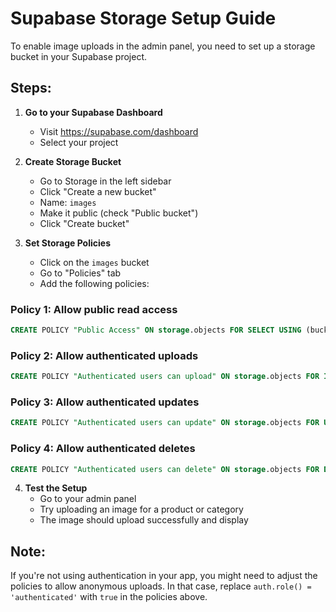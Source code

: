 # Supabase Storage Setup Guide

To enable image uploads in the admin panel, you need to set up a storage bucket in your Supabase project.

## Steps:

1. **Go to your Supabase Dashboard**
   - Visit https://supabase.com/dashboard
   - Select your project

2. **Create Storage Bucket**
   - Go to Storage in the left sidebar
   - Click "Create a new bucket"
   - Name: `images`
   - Make it public (check "Public bucket")
   - Click "Create bucket"

3. **Set Storage Policies**
   - Click on the `images` bucket
   - Go to "Policies" tab
   - Add the following policies:

### Policy 1: Allow public read access
```sql
CREATE POLICY "Public Access" ON storage.objects FOR SELECT USING (bucket_id = 'images');
```

### Policy 2: Allow authenticated uploads
```sql
CREATE POLICY "Authenticated users can upload" ON storage.objects FOR INSERT WITH CHECK (bucket_id = 'images' AND auth.role() = 'authenticated');
```

### Policy 3: Allow authenticated updates
```sql
CREATE POLICY "Authenticated users can update" ON storage.objects FOR UPDATE USING (bucket_id = 'images' AND auth.role() = 'authenticated');
```

### Policy 4: Allow authenticated deletes
```sql
CREATE POLICY "Authenticated users can delete" ON storage.objects FOR DELETE USING (bucket_id = 'images' AND auth.role() = 'authenticated');
```

4. **Test the Setup**
   - Go to your admin panel
   - Try uploading an image for a product or category
   - The image should upload successfully and display

## Note:
If you're not using authentication in your app, you might need to adjust the policies to allow anonymous uploads. In that case, replace `auth.role() = 'authenticated'` with `true` in the policies above. 